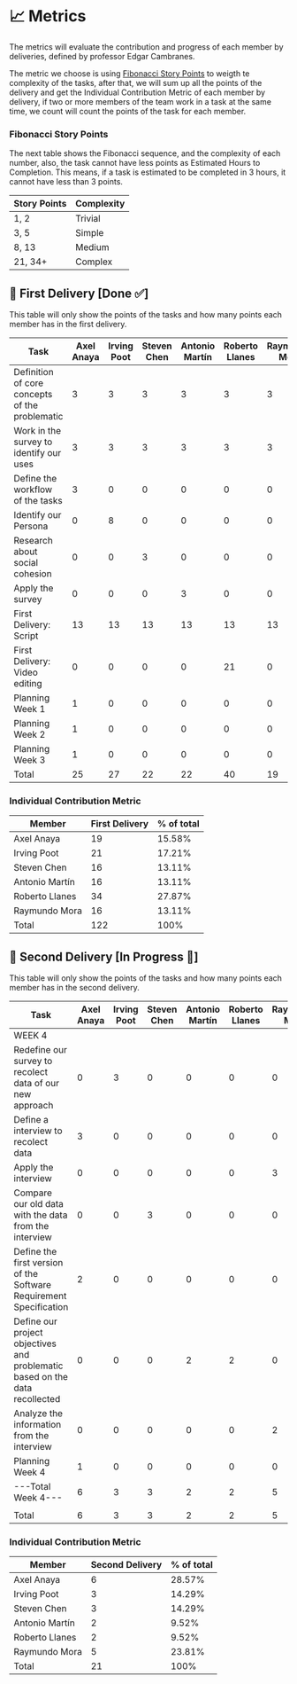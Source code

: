 # 📈 Metrics

The metrics will evaluate the contribution and progress of each member by deliveries, defined by professor Edgar Cambranes.

The metric we choose is using [Fibonacci Story Points](https://help.ducalis.io/knowledge-base/story-points-how-fibonacci-sequence-works-for-agile-estimation/) to weigth te complexity of the tasks, after that, we will sum up all the points of the delivery and get the Individual Contribution Metric of each member by delivery, if two or more members of the team work in a task at the same time, we count will count the points of the task for each member.

### Fibonacci Story Points

The next table shows the Fibonacci sequence, and the complexity of each number, also, the task cannot have less points as Estimated Hours to Completion. This means, if a task is estimated to be completed in 3 hours, it cannot have less than 3 points.

| Story Points | Complexity |
| ------------ | ---------- |
| 1, 2         | Trivial    |
| 3, 5         | Simple     |
| 8, 13        | Medium     |
| 21, 34+      | Complex    |

## 📝 First Delivery [Done ✅]

This table will only show the points of the tasks and how many points each member has in the first delivery.

| Task                                           | Axel Anaya | Irving Poot | Steven Chen | Antonio Martín | Roberto Llanes | Raymundo Mora |
| ---------------------------------------------- | ---------- | ----------- | ----------- | -------------- | -------------- | ------------- |
| Definition of core concepts of the problematic | 3          | 3           | 3           | 3              | 3              | 3             |
| Work in the survey to identify our uses        | 3          | 3           | 3           | 3              | 3              | 3             |
| Define the workflow of the tasks               | 3          | 0           | 0           | 0              | 0              | 0             |
| Identify our Persona                           | 0          | 8           | 0           | 0              | 0              | 0             |
| Research about social cohesion                 | 0          | 0           | 3           | 0              | 0              | 0             |
| Apply the survey                               | 0          | 0           | 0           | 3              | 0              | 0             |
| First Delivery: Script                         | 13         | 13          | 13          | 13             | 13             | 13            |
| First Delivery: Video editing                  | 0          | 0           | 0           | 0              | 21             | 0             |
| Planning Week 1                                | 1          | 0           | 0           | 0              | 0              | 0             |
| Planning Week 2                                | 1          | 0           | 0           | 0              | 0              | 0             |
| Planning Week 3                                | 1          | 0           | 0           | 0              | 0              | 0             |
| Total                                          | 25         | 27          | 22          | 22             | 40             | 19            |

### Individual Contribution Metric

| Member         | First Delivery | % of total |
| -------------- | -------------- | ---------- |
| Axel Anaya     | 19             | 15.58%     |
| Irving Poot    | 21             | 17.21%     |
| Steven Chen    | 16             | 13.11%     |
| Antonio Martín | 16             | 13.11%     |
| Roberto Llanes | 34             | 27.87%     |
| Raymundo Mora  | 16             | 13.11%     |
| Total          | 122            | 100%       |

## 📝 Second Delivery [In Progress 🚧]

This table will only show the points of the tasks and how many points each member has in the second delivery.

| Task                                                                        | Axel Anaya | Irving Poot | Steven Chen | Antonio Martín | Roberto Llanes | Raymundo Mora |                |
| --------------------------------------------------------------------------- | ---------- | ----------- | ----------- | -------------- | -------------- | ------------- | -------------- |
| WEEK 4                                                                      |            |             |             |                |                |               | STATUS         |
| Redefine our survey to recolect data of our new approach                    | 0          | 3           | 0           | 0              | 0              | 0             | ✅ Done        |
| Define a interview to recolect data                                         | 3          | 0           | 0           | 0              | 0              | 0             | ✅ Done        |
| Apply the interview                                                         | 0          | 0           | 0           | 0              | 0              | 3             | 🚧 In Progress |
| Compare our old data with the data from the interview                       | 0          | 0           | 3           | 0              | 0              | 0             | ✅ Done        |
| Define the first version of the Software Requirement Specification          | 2          | 0           | 0           | 0              | 0              | 0             | 📝 To Do       |
| Define our project objectives and problematic based on the data recollected | 0          | 0           | 0           | 2              | 2              | 0             | 📝 To Do       |
| Analyze the information from the interview                                  | 0          | 0           | 0           | 0              | 0              | 2             | 🚧 In Progress |
| Planning Week 4                                                             | 1          | 0           | 0           | 0              | 0              | 0             | 🚧 In Progress |
| ---Total Week 4---                                                          | 6          | 3           | 3           | 2              | 2              | 5             |                |
|                                                                             |            |             |             |                |                |               |                |
| Total                                                                       | 6          | 3           | 3           | 2              | 2              | 5             |                |

### Individual Contribution Metric

| Member         | Second Delivery | % of total |
| -------------- | --------------- | ---------- |
| Axel Anaya     | 6               | 28.57%     |
| Irving Poot    | 3               | 14.29%     |
| Steven Chen    | 3               | 14.29%     |
| Antonio Martín | 2               | 9.52%      |
| Roberto Llanes | 2               | 9.52%      |
| Raymundo Mora  | 5               | 23.81%     |
| Total          | 21              | 100%       |
